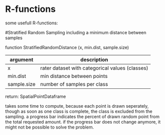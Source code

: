 # R-functions

some usefull R-functions:

#Stratified Random Sampling including a minimum distance between samples

function
StratifiedRandomDistance (x, min.dist, sample.size)

argument|description
---|---
x|rater dataset with categorical values (classes)
min.dist|min distance between points
sample.size|number of samples per class

return: 
SpatialPointDataframe 


takes some time to compute, because each point is drawn seperately, though as soon as one class is complete, the class is excluded from the sampling. 
a progress bar indicates the percent of drawn random point from the total requested amount.
if the progress bar does not change anymore, it might not be possible to solve the problem. 



